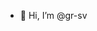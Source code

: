 - 👋 Hi, I’m @gr-sv

<!---
gr-sv/gr-sv is a ✨ special ✨ repository because its `README.md` (this file) appears on your GitHub profile.
You can click the Preview link to take a look at your changes.
--->

